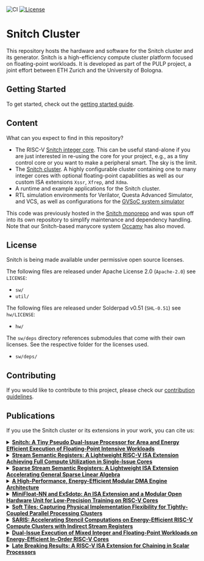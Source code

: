 ![CI](https://github.com/pulp-platform/snitch_cluster/actions/workflows/ci.yml/badge.svg)
[![License](https://img.shields.io/badge/License-Apache%202.0-blue.svg)](https://opensource.org/licenses/Apache-2.0)

# Snitch Cluster

This repository hosts the hardware and software for the Snitch cluster and its generator. Snitch is a high-efficiency compute cluster platform focused on floating-point workloads. It is developed as part of the PULP project, a joint effort between ETH Zurich and the University of Bologna.

## Getting Started

To get started, check out the [getting started guide](https://pulp-platform.github.io/snitch_cluster/ug/getting_started.html).

## Content

What can you expect to find in this repository?

- The RISC-V [Snitch integer core](https://pulp-platform.github.io/snitch_cluster/rm/snitch.html). This can be useful stand-alone if you are just interested in re-using the core for your project, e.g., as a tiny control core or you want to make a peripheral smart. The sky is the limit.
- The [Snitch cluster](https://pulp-platform.github.io/snitch_cluster/rm/snitch_cluster.html). A highly configurable cluster containing one to many integer cores with optional floating-point capabilities as well as our custom ISA extensions `Xssr`, `Xfrep`, and `Xdma`.
- A runtime and example applications for the Snitch cluster.
- RTL simulation environments for Verilator, Questa Advanced Simulator, and VCS, as well as configurations for the [GVSoC system simulator](https://github.com/gvsoc/gvsoc)

This code was previously hosted in the [Snitch monorepo](https://github.com/pulp-platform/snitch) and was spun off into its own repository to simplify maintenance and dependency handling. Note that our Snitch-based manycore system [Occamy](https://github.com/pulp-platform/occamy) has also moved.

## License

Snitch is being made available under permissive open source licenses.

The following files are released under Apache License 2.0 (`Apache-2.0`) see `LICENSE`:

- `sw/`
- `util/`

The following files are released under Solderpad v0.51 (`SHL-0.51`) see `hw/LICENSE`:

- `hw/`

The `sw/deps` directory references submodules that come with their own
licenses. See the respective folder for the licenses used.

- `sw/deps/`

## Contributing

If you would like to contribute to this project, please check our [contribution guidelines](CONTRIBUTING.md).


## Publications

<!--start-publications-->

If you use the Snitch cluster or its extensions in your work, you can cite us:

<details>
<summary><b><a href="https://doi.org/10.1109/TC.2020.3027900">Snitch: A Tiny Pseudo Dual-Issue Processor for Area and Energy Efficient Execution of Floating-Point Intensive Workloads</a></a></b></summary>
<p>

```
@ARTICLE{zaruba2021snitch,
  author={Zaruba, Florian and Schuiki, Fabian and Hoefler, Torsten and Benini, Luca},
  journal={IEEE Transactions on Computers}, 
  title={Snitch: A Tiny Pseudo Dual-Issue Processor for Area and Energy Efficient Execution of Floating-Point Intensive Workloads}, 
  year={2021},
  volume={70},
  number={11},
  pages={1845-1860},
  doi={10.1109/TC.2020.3027900}
}
```

</p>
</details>

<details>
<summary><b><a href="https://doi.org/10.1109/TC.2020.2987314">Stream Semantic Registers: A Lightweight RISC-V ISA Extension Achieving Full Compute Utilization in Single-Issue Cores</a></b></summary>
<p>

```
@ARTICLE{schuiki2021ssr,
  author={Schuiki, Fabian and Zaruba, Florian and Hoefler, Torsten and Benini, Luca},
  journal={IEEE Transactions on Computers}, 
  title={Stream Semantic Registers: A Lightweight RISC-V ISA Extension Achieving Full Compute Utilization in Single-Issue Cores}, 
  year={2021},
  volume={70},
  number={2},
  pages={212-227},
  doi={10.1109/TC.2020.2987314}
}
```

</p>
</details>

<details>
<summary><b><a href="https://doi.org/10.1109/TPDS.2023.3322029">Sparse Stream Semantic Registers: A Lightweight ISA Extension Accelerating General Sparse Linear Algebra</a></b></summary>
<p>

```
@ARTICLE{scheffler2023sparsessr,
  author={Scheffler, Paul and Zaruba, Florian and Schuiki, Fabian and Hoefler, Torsten and Benini, Luca},
  journal={IEEE Transactions on Parallel and Distributed Systems}, 
  title={Sparse Stream Semantic Registers: A Lightweight ISA Extension Accelerating General Sparse Linear Algebra}, 
  year={2023},
  volume={34},
  number={12},
  pages={3147-3161},
  doi={10.1109/TPDS.2023.3322029}
}
```

</p>
</details>

<details>
<summary><b><a href="https://doi.org/10.1109/TC.2023.3329930">A High-Performance, Energy-Efficient Modular DMA Engine Architecture</a></b></summary>
<p>

```
@ARTICLE{benz2024idma,
  author={Benz, Thomas and Rogenmoser, Michael and Scheffler, Paul and Riedel, Samuel and Ottaviano, Alessandro and Kurth, Andreas and Hoefler, Torsten and Benini, Luca},
  journal={IEEE Transactions on Computers}, 
  title={A High-Performance, Energy-Efficient Modular DMA Engine Architecture}, 
  year={2024},
  volume={73},
  number={1},
  pages={263-277},
  doi={10.1109/TC.2023.3329930}
}
```

</p>
</details>

<details>
<summary><b><a href="https://doi.org/10.1109/ARITH54963.2022.00010">MiniFloat-NN and ExSdotp: An ISA Extension and a Modular Open Hardware Unit for Low-Precision Training on RISC-V Cores</a></b></summary>
<p>

```
@INPROCEEDINGS{bertaccini2022minifloat,
  author={Bertaccini, Luca and Paulin, Gianna and Fischer, Tim and Mach, Stefan and Benini, Luca},
  booktitle={2022 IEEE 29th Symposium on Computer Arithmetic (ARITH)}, 
  title={MiniFloat-NN and ExSdotp: An ISA Extension and a Modular Open Hardware Unit for Low-Precision Training on RISC-V Cores}, 
  year={2022},
  volume={},
  number={},
  pages={1-8},
  doi={10.1109/ARITH54963.2022.00010}
}
```

</p>
</details>

<details>
<summary><b><a href="https://doi.org/10.1109/ISVLSI54635.2022.00021">Soft Tiles: Capturing Physical Implementation Flexibility for Tightly-Coupled Parallel Processing Clusters</a></b></summary>
<p>

```
@INPROCEEDINGS{paulin2022softtiles,
  author={Paulin, Gianna and Cavalcante, Matheus and Scheffler, Paul and Bertaccini, Luca and Zhang, Yichao and Gürkaynak, Frank and Benini, Luca},
  booktitle={2022 IEEE Computer Society Annual Symposium on VLSI (ISVLSI)}, 
  title={Soft Tiles: Capturing Physical Implementation Flexibility for Tightly-Coupled Parallel Processing Clusters}, 
  year={2022},
  volume={},
  number={},
  pages={44-49},
  doi={10.1109/ISVLSI54635.2022.00021}
}
```

</p>
</details>

<details>
<summary><b><a href="https://doi.org/10.1145/3649329.3658494">SARIS: Accelerating Stencil Computations on Energy-Efficient RISC-V Compute Clusters with Indirect Stream Registers</a></b></summary>
<p>

```
@INPROCEEDINGS{scheffler2024saris,
  author={Paul Scheffler and Luca Colagrande and Luca Benini},
  title={SARIS: Accelerating Stencil Computations on Energy-Efficient RISC-V Compute Clusters with Indirect Stream Registers},
  booktitle = {Proceedings of the 61st ACM/IEEE Design Automation Conference},
  year={2024},
  doi = {10.1145/3649329.3658494}
}
```

</p>
</details>

<details>
<summary><b><a href="https://arxiv.org/abs/2503.20590">Dual-Issue Execution of Mixed Integer and Floating-Point Workloads on Energy-Efficient In-Order RISC-V Cores</a></b></summary>
<p>

```
@misc{colagrande2025copift,
  title={Dual-Issue Execution of Mixed Integer and Floating-Point Workloads on Energy-Efficient In-Order RISC-V Cores},
  author={Luca Colagrande and Luca Benini},
  year={2025},
  eprint={2503.20590},
  archivePrefix={arXiv},
  primaryClass={cs.AR},
  url={https://arxiv.org/abs/2503.20590}
}
```

</p>
</details>

<details>
<summary><b><a href="https://arxiv.org/abs/2503.20609">Late Breaking Results: A RISC-V ISA Extension for Chaining in Scalar Processors</a></b></summary>
<p>

```
@misc{colagrande2025chaining,
  title={Late Breaking Results: A RISC-V ISA Extension for Chaining in Scalar Processors},
  author={Luca Colagrande and Jayanth Jonnalagadda and Luca Benini},
  year={2025},
  eprint={2503.20609},
  archivePrefix={arXiv},
  primaryClass={cs.AR},
  url={https://arxiv.org/abs/2503.20609}
}
```

</p>
</details>

<!--end-publications-->
